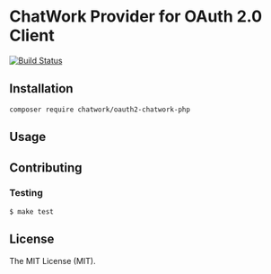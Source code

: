 # ChatWork Provider for OAuth 2.0 Client

[![Build Status](https://travis-ci.com/chatwork/oauth2-chatwork-php.svg?token=vkLmxw1KM6EiS5fWoyu8&branch=master)](https://travis-ci.com/chatwork/oauth2-chatwork-php)


## Installation

```
composer require chatwork/oauth2-chatwork-php
```


## Usage

## Contributing

### Testing

```
$ make test
```

## License

The MIT License (MIT).
